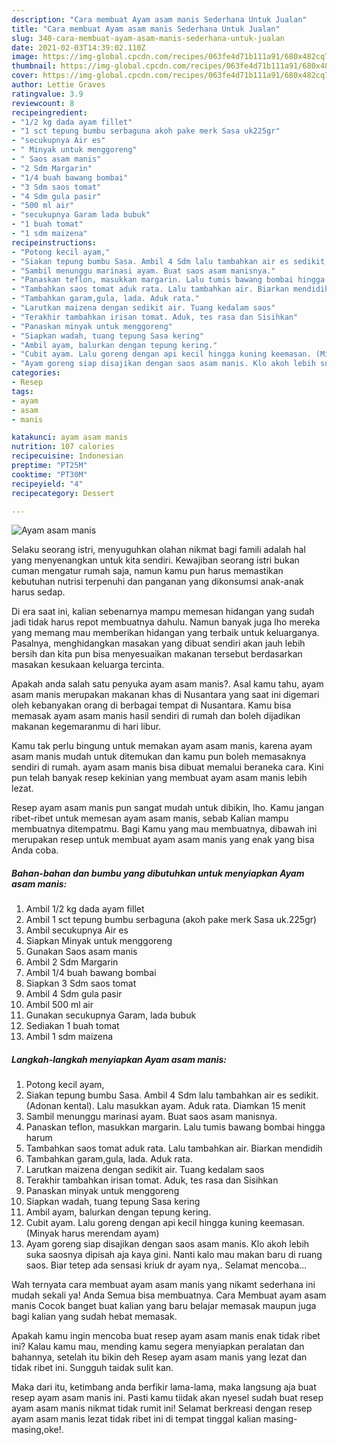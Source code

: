 ```yaml
---
description: "Cara membuat Ayam asam manis Sederhana Untuk Jualan"
title: "Cara membuat Ayam asam manis Sederhana Untuk Jualan"
slug: 340-cara-membuat-ayam-asam-manis-sederhana-untuk-jualan
date: 2021-02-03T14:39:02.110Z
image: https://img-global.cpcdn.com/recipes/063fe4d71b111a91/680x482cq70/ayam-asam-manis-foto-resep-utama.jpg
thumbnail: https://img-global.cpcdn.com/recipes/063fe4d71b111a91/680x482cq70/ayam-asam-manis-foto-resep-utama.jpg
cover: https://img-global.cpcdn.com/recipes/063fe4d71b111a91/680x482cq70/ayam-asam-manis-foto-resep-utama.jpg
author: Lettie Graves
ratingvalue: 3.9
reviewcount: 8
recipeingredient:
- "1/2 kg dada ayam fillet"
- "1 sct tepung bumbu serbaguna akoh pake merk Sasa uk225gr"
- "secukupnya Air es"
- " Minyak untuk menggoreng"
- " Saos asam manis"
- "2 Sdm Margarin"
- "1/4 buah bawang bombai"
- "3 Sdm saos tomat"
- "4 Sdm gula pasir"
- "500 ml air"
- "secukupnya Garam lada bubuk"
- "1 buah tomat"
- "1 sdm maizena"
recipeinstructions:
- "Potong kecil ayam,"
- "Siakan tepung bumbu Sasa. Ambil 4 Sdm lalu tambahkan air es sedikit. (Adonan kental). Lalu masukkan ayam. Aduk rata. Diamkan 15 menit"
- "Sambil menunggu marinasi ayam. Buat saos asam manisnya."
- "Panaskan teflon, masukkan margarin. Lalu tumis bawang bombai hingga harum"
- "Tambahkan saos tomat aduk rata. Lalu tambahkan air. Biarkan mendidih"
- "Tambahkan garam,gula, lada. Aduk rata."
- "Larutkan maizena dengan sedikit air. Tuang kedalam saos"
- "Terakhir tambahkan irisan tomat. Aduk, tes rasa dan Sisihkan"
- "Panaskan minyak untuk menggoreng"
- "Siapkan wadah, tuang tepung Sasa kering"
- "Ambil ayam, balurkan dengan tepung kering."
- "Cubit ayam. Lalu goreng dengan api kecil hingga kuning keemasan. (Minyak harus merendam ayam)"
- "Ayam goreng siap disajikan dengan saos asam manis. Klo akoh lebih suka saosnya dipisah aja kaya gini. Nanti kalo mau makan baru di ruang saos. Biar tetep ada sensasi kriuk dr ayam nya,. Selamat mencoba..."
categories:
- Resep
tags:
- ayam
- asam
- manis

katakunci: ayam asam manis 
nutrition: 107 calories
recipecuisine: Indonesian
preptime: "PT25M"
cooktime: "PT30M"
recipeyield: "4"
recipecategory: Dessert

---
```



![Ayam asam manis](https://img-global.cpcdn.com/recipes/063fe4d71b111a91/680x482cq70/ayam-asam-manis-foto-resep-utama.jpg)

Selaku seorang istri, menyuguhkan olahan nikmat bagi famili adalah hal yang menyenangkan untuk kita sendiri. Kewajiban seorang istri bukan cuman mengatur rumah saja, namun kamu pun harus memastikan kebutuhan nutrisi terpenuhi dan panganan yang dikonsumsi anak-anak harus sedap.

Di era  saat ini, kalian sebenarnya mampu memesan hidangan yang sudah jadi tidak harus repot membuatnya dahulu. Namun banyak juga lho mereka yang memang mau memberikan hidangan yang terbaik untuk keluarganya. Pasalnya, menghidangkan masakan yang dibuat sendiri akan jauh lebih bersih dan kita pun bisa menyesuaikan makanan tersebut berdasarkan masakan kesukaan keluarga tercinta. 



Apakah anda salah satu penyuka ayam asam manis?. Asal kamu tahu, ayam asam manis merupakan makanan khas di Nusantara yang saat ini digemari oleh kebanyakan orang di berbagai tempat di Nusantara. Kamu bisa memasak ayam asam manis hasil sendiri di rumah dan boleh dijadikan makanan kegemaranmu di hari libur.

Kamu tak perlu bingung untuk memakan ayam asam manis, karena ayam asam manis mudah untuk ditemukan dan kamu pun boleh memasaknya sendiri di rumah. ayam asam manis bisa dibuat memalui beraneka cara. Kini pun telah banyak resep kekinian yang membuat ayam asam manis lebih lezat.

Resep ayam asam manis pun sangat mudah untuk dibikin, lho. Kamu jangan ribet-ribet untuk memesan ayam asam manis, sebab Kalian mampu membuatnya ditempatmu. Bagi Kamu yang mau membuatnya, dibawah ini merupakan resep untuk membuat ayam asam manis yang enak yang bisa Anda coba.

<!--inarticleads1-->

##### Bahan-bahan dan bumbu yang dibutuhkan untuk menyiapkan Ayam asam manis:

1. Ambil 1/2 kg dada ayam fillet
1. Ambil 1 sct tepung bumbu serbaguna (akoh pake merk Sasa uk.225gr)
1. Ambil secukupnya Air es
1. Siapkan  Minyak untuk menggoreng
1. Gunakan  Saos asam manis
1. Ambil 2 Sdm Margarin
1. Ambil 1/4 buah bawang bombai
1. Siapkan 3 Sdm saos tomat
1. Ambil 4 Sdm gula pasir
1. Ambil 500 ml air
1. Gunakan secukupnya Garam, lada bubuk
1. Sediakan 1 buah tomat
1. Ambil 1 sdm maizena




<!--inarticleads2-->

##### Langkah-langkah menyiapkan Ayam asam manis:

1. Potong kecil ayam,
1. Siakan tepung bumbu Sasa. Ambil 4 Sdm lalu tambahkan air es sedikit. (Adonan kental). Lalu masukkan ayam. Aduk rata. Diamkan 15 menit
1. Sambil menunggu marinasi ayam. Buat saos asam manisnya.
1. Panaskan teflon, masukkan margarin. Lalu tumis bawang bombai hingga harum
1. Tambahkan saos tomat aduk rata. Lalu tambahkan air. Biarkan mendidih
1. Tambahkan garam,gula, lada. Aduk rata.
1. Larutkan maizena dengan sedikit air. Tuang kedalam saos
1. Terakhir tambahkan irisan tomat. Aduk, tes rasa dan Sisihkan
1. Panaskan minyak untuk menggoreng
1. Siapkan wadah, tuang tepung Sasa kering
1. Ambil ayam, balurkan dengan tepung kering.
1. Cubit ayam. Lalu goreng dengan api kecil hingga kuning keemasan. (Minyak harus merendam ayam)
1. Ayam goreng siap disajikan dengan saos asam manis. Klo akoh lebih suka saosnya dipisah aja kaya gini. Nanti kalo mau makan baru di ruang saos. Biar tetep ada sensasi kriuk dr ayam nya,. Selamat mencoba...




Wah ternyata cara membuat ayam asam manis yang nikamt sederhana ini mudah sekali ya! Anda Semua bisa membuatnya. Cara Membuat ayam asam manis Cocok banget buat kalian yang baru belajar memasak maupun juga bagi kalian yang sudah hebat memasak.

Apakah kamu ingin mencoba buat resep ayam asam manis enak tidak ribet ini? Kalau kamu mau, mending kamu segera menyiapkan peralatan dan bahannya, setelah itu bikin deh Resep ayam asam manis yang lezat dan tidak ribet ini. Sungguh taidak sulit kan. 

Maka dari itu, ketimbang anda berfikir lama-lama, maka langsung aja buat resep ayam asam manis ini. Pasti kamu tiidak akan nyesel sudah buat resep ayam asam manis nikmat tidak rumit ini! Selamat berkreasi dengan resep ayam asam manis lezat tidak ribet ini di tempat tinggal kalian masing-masing,oke!.

